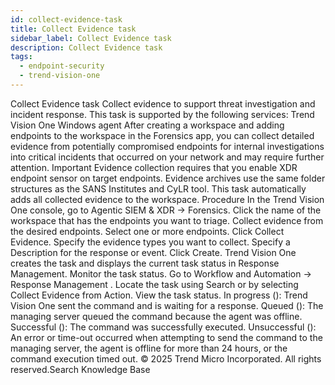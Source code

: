 ```yaml
---
id: collect-evidence-task
title: Collect Evidence task
sidebar_label: Collect Evidence task
description: Collect Evidence task
tags:
  - endpoint-security
  - trend-vision-one
---
```


 Collect Evidence task Collect evidence to support threat investigation and incident response. This task is supported by the following services: Trend Vision One Windows agent After creating a workspace and adding endpoints to the workspace in the Forensics app, you can collect detailed evidence from potentially compromised endpoints for internal investigations into critical incidents that occurred on your network and may require further attention. Important Evidence collection requires that you enable XDR endpoint sensor on target endpoints. Evidence archives use the same folder structures as the SANS Institutes and CyLR tool. This task automatically adds all collected evidence to the workspace. Procedure In the Trend Vision One console, go to Agentic SIEM & XDR → Forensics. Click the name of the workspace that has the endpoints you want to triage. Collect evidence from the desired endpoints. Select one or more endpoints. Click Collect Evidence. Specify the evidence types you want to collect. Specify a Description for the response or event. Click Create. Trend Vision One creates the task and displays the current task status in Response Management. Monitor the task status. Go to Workflow and Automation → Response Management . Locate the task using Search or by selecting Collect Evidence from Action. View the task status. In progress (): Trend Vision One sent the command and is waiting for a response. Queued (): The managing server queued the command because the agent was offline. Successful (): The command was successfully executed. Unsuccessful (): An error or time-out occurred when attempting to send the command to the managing server, the agent is offline for more than 24 hours, or the command execution timed out. © 2025 Trend Micro Incorporated. All rights reserved.Search Knowledge Base
